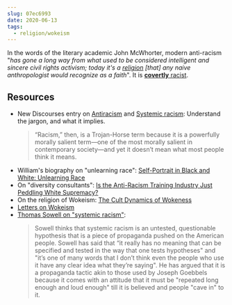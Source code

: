 ```yaml
---
slug: 07ec6993
date: 2020-06-13
tags:
  - religion/wokeism
---
```


In the words of the literary academic John McWhorter, modern anti-racism "*has gone a long way from what used to be considered intelligent and sincere civil rights activism; today it's a [religion](https://www.youtube.com/watch?v=mzPKk19t3Kw&t=1020s) [that] any naive anthropologist would recognize as a faith*". It is [**covertly** racist](https://www.youtube.com/watch?v=mzPKk19t3Kw&t=1020s).

## Resources

* New Discourses entry on [Antiracism](https://newdiscourses.com/tftw-antiracism/) and [Systemic racism](https://newdiscourses.com/tftw-racism-systemic/): Understand the jargon, and what it implies.
   > “Racism,” then, is a Trojan-Horse term because it is a powerfully morally salient term—one of the most morally salient in contemporary society—and yet it doesn’t mean what most people think it means.
* William's biography on "unlearning race": [Self-Portrait in Black and White: Unlearning Race](https://www.amazon.com/Self-Portrait-Black-White-Unlearning-Race-ebook/dp/B07P9CQVPQ)
* On "diversity consultants": [Is the Anti-Racism Training Industry Just Peddling White Supremacy?](https://nymag.com/intelligencer/2020/07/antiracism-training-white-fragility-robin-diangelo-ibram-kendi.html)
* On the religion of Wokeism: [The Cult Dynamics of Wokeness](https://newdiscourses.com/2020/06/cult-dynamics-wokeness/)
* [Letters on Wokeism](https://letter.wiki/topics/348)
* [Thomas Sowell on "systemic racism"](https://en.wikipedia.org/w/index.php?title=Thomas_Sowell&oldid=990299701#Race_and_ethnicity):
  > Sowell thinks that systemic racism is an untested, questionable hypothesis that is a piece of propaganda pushed on the American people. Sowell has said that “it really has no meaning that can be specified and tested in the way that one tests hypotheses" and "it’s one of many words that I don’t think even the people who use it have any clear idea what they’re saying". He has argued that it is a propaganda tactic akin to those used by Joseph Goebbels because it comes with an attitude that it must be "repeated long enough and loud enough" till it is believed and people "cave in" to it.
  